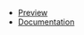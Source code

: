 - [Preview](https://streamable.com/nxxl9b)
- [Documentation](https://zdevelopment.gitbook.io/aura-development-documentation/free-scripts/aura-guidance)
